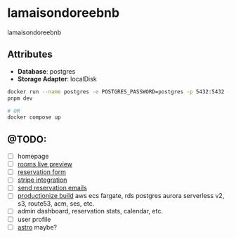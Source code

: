 # lamaisondoreebnb

lamaisondoreebnb

## Attributes

- **Database**: postgres
- **Storage Adapter**: localDisk

```sh
docker run --name postgres -e POSTGRES_PASSWORD=postgres -p 5432:5432 -P postgres
pnpm dev

# OR
docker compose up
```

## @TODO:

- [ ] homepage
- [ ] [rooms live preview](https://payloadcms.com/docs/live-preview/overview)
- [ ] [reservation form](https://payloadcms.com/docs/plugins/form-builder)
- [ ] [stripe integration](https://payloadcms.com/docs/plugins/stripe)
- [ ] [send reservation emails](https://payloadcms.com/docs/email/overview)
- [ ] [productionize build](https://payloadcms.com/docs/production/deployment) aws ecs fargate, rds postgres aurora serverless v2, s3, route53, acm, ses, etc.
- [ ] admin dashboard, reservation stats, calendar, etc.
- [ ] user profile
- [ ] [astro](https://docs.astro.build/en/guides/cms/payload/) maybe?
